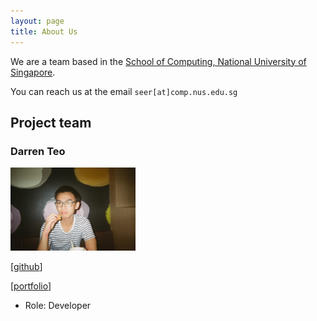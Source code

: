 ```yaml
---
layout: page
title: About Us
---
```


We are a team based in the [School of Computing, National University of Singapore](http://www.comp.nus.edu.sg).

You can reach us at the email `seer[at]comp.nus.edu.sg`

## Project team

### Darren Teo

<img src="images/darren.png" width="200px">

[[github](https://github.com/darrentde)]

[[portfolio](team/darren.md)]

* Role: Developer

[//]: # (### Jane Doe)

[//]: # ()
[//]: # (<img src="images/johndoe.png" width="200px">)

[//]: # ()
[//]: # ([[github]&#40;http://github.com/johndoe&#41;])

[//]: # ([[portfolio]&#40;team/johndoe.md&#41;])

[//]: # ()
[//]: # (* Role: Team Lead)

[//]: # (* Responsibilities: UI)

